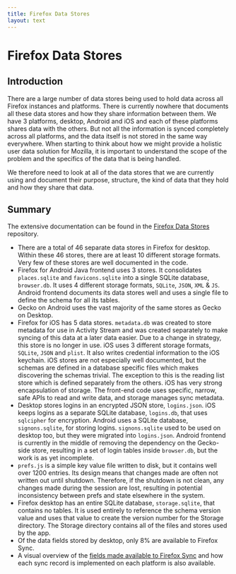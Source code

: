 ```yaml
---
title: Firefox Data Stores
layout: text
---
```


# Firefox Data Stores

## Introduction

There are a large number of data stores being used to hold data across all Firefox instances and platforms. There is currently nowhere that documents all these data stores and how they share information between them. We have 3 platforms, desktop, Android and iOS and each of these platforms shares data with the others. But not all the information is synced completely across all platforms, and the data itself is not stored in the same way everywhere. When starting to think about how we might provide a holistic user data solution for Mozilla, it is important to understand the scope of the problem and the specifics of the data that is being handled. 

We therefore need to look at all of the data stores that we are currently using and document their purpose, structure, the kind of data that they hold and how they share that data.

## Summary

The extensive documentation can be found in the [Firefox Data Stores](https://github.com/mozilla/firefox-data-store-docs) repository.

* There are a total of 46 separate data stores in Firefox for desktop. Within these 46 stores, there are at least 10 different storage formats. Very few of these stores are well documented in the code. 
* Firefox for Android Java frontend uses 3 stores. It consolidates `places.sqlite` and `favicons.sqlite` into a single SQLite database, `browser.db`. It uses 4 different storage formats, `SQLite`, `JSON`, `XML` & `JS`. Android frontend documents its data stores well and uses a single file to define the schema for all its tables.
* Gecko on Android uses the vast majority of the same stores as Gecko on Desktop. 
* Firefox for iOS has 5 data stores. `metadata.db` was created to store metadata for use in Activity Stream and was created separately to make syncing of this data at a later data easier. Due to a change in strategy, this store is no longer in use. iOS uses 3 different storage formats, `SQLite`, `JSON` and `plist`. It also writes credential information to the iOS keychain. iOS stores are not especially well documented, but the schemas are defined in a database specific files which makes discovering the schemas trivial. The exception to this is the reading list store which is defined separately from the others. iOS has very strong encapsulation of storage. The front-end code uses specific, narrow, safe APIs to read and write data, and storage manages sync metadata.
* Desktop stores logins in an encrypted JSON store, `logins.json`. iOS keeps logins as a separate SQLite database, `logins.db`, that uses `sqlcipher` for encryption. Android uses a SQLite database, `signons.sqlite`, for storing logins. `signons.sqlite` used to be used on desktop too, but they were migrated into `logins.json`. Android frontend is currently in the middle of removing the dependency on the Gecko-side store, resulting in a set of login tables inside `browser.db`, but the work is as yet incomplete.
* `prefs.js` is a simple key value file written to disk, but it contains well over 1200 entries. Its design means that changes made are often not written out until shutdown. Therefore, if the shutdown is not clean, any changes made during the session are lost, resulting in potential inconsistency between prefs and state elsewhere in the system.
* Firefox desktop has an entire SQLite database, `storage.sqlite`, that contains no tables. It is used entirely to reference the schema version value and uses that value to create the version number for the Storage directory. The Storage directory contains all of the files and stores used by the app.
* Of the data fields stored by desktop, only 8% are available to Firefox Sync.
* A visual overview of the [fields made available to Firefox Sync](https://docs.google.com/spreadsheets/d/1k9_K7Dc3q2h3SDV0vwjTgJou-ndza6WuobyJ1bbemtc/edit?ts=5977ab9d#gid=1269587388) and how each sync record is implemented on each platform is also available.

